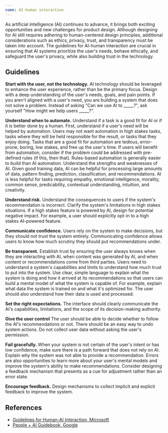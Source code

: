 ```yaml
---
name: AI-human interaction
---
```


As artificial intelligence (AI) continues to advance, it brings both exciting opportunities and new challenges for product design. Although designing for AI still requires adhering to human-centered design principles, additional considerations such as ethics, privacy, trust, and transparency must be taken into account. The guidelines for AI-human interaction are crucial in ensuring that AI systems prioritize the user's needs, behave ethically, and safeguard the user's privacy, while also building trust in the technology.

## Guidelines

**Start with the user, not the technology.** AI technology should be leveraged to enhance the user experience, rather than be the primary focus. Design with a deep understanding of the user's needs, goals, and pain points. If you aren't aligned with a user's need, you are building a system that does not solve a problem. Instead of asking "Can we use AI to _____?", ask yourself "How might we help users _____?".

**Understand when to automate.** Understand if a task is a good fit for AI or if it is better done by a human. First, understand if a user's need will be helped by automation. Users may not want automation in high stakes tasks, tasks where they will be held responsible for the result, or tasks that they enjoy doing. Tasks that are a good fit for automation are tedious, error-prone, boring, low stakes, and free up the user's time. If users will benefit from automation, consider if the problem could be addressed with pre-defined rules (if this, then that). Rules-based automation is generally easier to build than AI automation. Understand the strengths and weaknesses of AI. Given good training data, AI can be helpful for processing large amounts of data, pattern finding, prediction, classification, and recommendations. AI is less helpful for tasks requiring empathy, emotional intelligence, morality, common sense, predicability, contextual understanding, intuition, and creativity.

**Understand risk.** Understand the consequences to users if the system's recommendation is incorrect. Clarify the system's limitations in high stakes situations. If a high stakes feature is powered by AI, design for potential negative impact. For example, a user should explicitly opt-in to a high stakes AI-powered feature.

**Communicate confidence.** Users rely on the system to make decisions, but they should not trust the system entirely. Communicating confidence allows users to know how much scrutiny they should put recommendations under.

**Be transparent.** Establish trust by ensuring the user always knows when they are interacting with AI, when content was generated by AI, and when content or recommendations come from third parties. Users need to understand a system's capabilities and limits to understand how much trust to put into the system. Use clear, simple language to explain what the system is doing and how it arrived at its recommendations so that users can build a mental model of what the system is capable of. For example, explain what data the system is trained on and what it's optimized for. The user should also understand how their data is used and processed.

**Set the right expectations.** The interface should clearly communicate the AI's capabilities, limitations, and the scope of its decision-making authority.

**Give the user control** The user should be able to decide whether to follow the AI's recommendations or not. There should be an easy way to undo system actions. Do not collect user data without asking the user's permission.

**Fail gracefully.** When your system is not certain of the user's intent or has low confidence, make sure there is a path forward that does not rely on AI. Explain why the system was not able to provide a recommendation. Errors are also opportunities to learn more about your user's mental models and improve the system's ability to make recommendations. Consider designing a feedback mechanism that presents as a cue for adjustment rather than an error state.

**Encourage feedback.** Design mechanisms to collect implicit and explicit feedback to improve the system.

## References

- [Guidelines for Human-AI Interaction, Microsoft](https://www.microsoft.com/en-us/research/uploads/prod/2019/01/Guidelines-for-Human-AI-Interaction-camera-ready.pdf)
- [People + AI Guidebook, Google](https://pair.withgoogle.com/guidebook)
